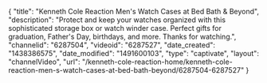 {
    "title": "Kenneth Cole Reaction Men's Watch Cases at Bed Bath & Beyond",
    "description": "Protect and keep your watches organized with this sophisticated storage box or watch winder case. Perfect gifts for graduation, Father's Day, birthdays, and more. Thanks for watching.",
    "channelid": "6287504",
    "videoid": "6287527",
    "date_created": "1438386575",
    "date_modified": "1491600103",
    "type": "captivate",
    "layout": "channelVideo",
    "url": "\/kenneth-cole-reaction-home\/kenneth-cole-reaction-men-s-watch-cases-at-bed-bath-beyond\/6287504-6287527"
}